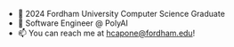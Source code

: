 - 🐏 2024 Fordham University Computer Science Graduate
- 🗽 Software Engineer @ PolyAI
- 📫 You can reach me at hcapone@fordham.edu!

<!---
hannahCapone/hannahCapone is a ✨ special ✨ repository because its `README.md` (this file) appears on your GitHub profile.
You can click the Preview link to take a look at your changes.
--->
